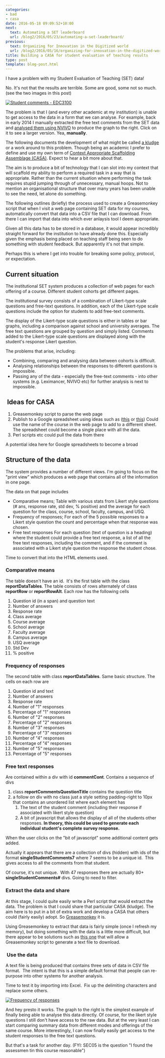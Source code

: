 ```yaml
---
categories:
- bad
- casa
date: 2016-05-18 09:09:52+10:00
next:
  text: Automating a SET leaderboard
  url: /blog2/2016/05/23/automating-a-set-leaderboard/
previous:
  text: Organizing for Innovation in the Digitized world
  url: /blog2/2016/05/16/organizing-for-innovation-in-the-digitized-world/
title: Building a CASA for student evaluation of teaching results
type: post
template: blog-post.html
---
```

I have a problem with my Student Evaluation of Teaching (SET) data!

No. It's not that the results are terrible. Some are good, some not so much. (see the two images in this post)

[![Student comments - EDC3100](images/11955601644_11983dc7c0_n.jpg)](https://www.flickr.com/photos/david_jones/11955601644/in/album-72157629278697801/ "Student comments - EDC3100")

The problem is that I (and every other academic at my institution) is unable to get access to the data in a form that we can analyse. For example, back in early 2014 I manually extracted the free text comments from the SET data and [analysed them using NVIVO](/blog2/2014/01/15/analysing-some-course-evaluation-comments/) to produce the graph to the right. Click on it to see a larger version. Yea, **manually**.

The following documents the development of what might be called [a kludge](https://en.wikipedia.org/wiki/Kludge) or a work around to this problem. Though being an academic I prefer to define and use my own term of [Context Appropriate Scaffolding Assemblage (CASA)](/blog2/2015/10/01/university-e-learning-removing-the-context-and-adding-the-sediment/#casa). Expect to hear a bit more about that.

The aim is to produce a bit of technology that I can slot into my context that will scaffold my ability to perform a required task in a way that is appropriate. Rather than the current situation where performing the task requires stupid jumping through of unnecessary, manual hoops. Not to mention an organisational structure that over many years has been unable to see the need, let alone do something.

The following outlines (briefly) the process used to create a Greasemonkey script that when I visit a web page containing SET data for my courses, automatically convert that data into a CSV file that I can download. From there I can import that data into which ever anlaysis tool I deem appropriate.

Given all this data has to be stored in a database, it would appear incredibly straight forward for the institution to have already done this. Especially given the emphasis being placed on teaching staff being seen to do something with student feedback. But apparently it's not that simple.

Perhaps this is where I get into trouble for breaking some policy, protocol, or expectation.

## Current situation

The institutional SET system produces a collection of web pages for each offering of a course. Different student cohorts get different pages.

The institutional survey consists of a combination of Likert-type scale questions and free-text questions. In addition, each of the Likert-type scale questions include the option for students to add free-text comments.

The display of the Likert-type scale questions is either in tables or bar graphs, including a comparison against school and university averages. The free text questions are grouped by question and simply listed. Comments added to the Likert-type scale questions are displayed along with the student's response Likert question.

The problems that arise, including:

- Combining, comparing and analysing data between cohorts is difficult.
- Analysing relationships between the responses to different questions is impossible.
- Passing any of the data - especially the free-text comments - into other systems (e.g. Leximancer, NVIVO etc) for further analysis is next to impossible.

##  Ideas for CASA

1. Greasemonkey script to parse the web page
2. Publish to a Google spreadsheet using ideas such as ([this](https://mashe.hawksey.info/2014/07/google-sheets-as-a-database-insert-with-apps-script-using-postget-methods-with-ajax-example/) or [this](http://blog.nparashuram.com/2009/08/screen-scraping-with-javascript-firebug.html)) Could use the name of the course in the web page to add to a different sheet. The spreadsheet could become a single place with all the data.
3. Perl scripts etc could pull the data from there

A potential idea here for Google spreadsheets to become a broad

## Structure of the data

The system provides a number of different views. I'm going to focus on the "print view" which produces a web page that contains all of the information in one page.

The data on that page includes

- Comparative means; Table with various stats from Likert style questions (# ans, response rate, std dev, % positive) and the average for each question for the class, course, school, faculty, campus, and USQ.
- Frequency of responses; For each of the 5 possible responses to a Likert style question the count and percentage when that response was chosen.
- Free text responses For each question (text of question is a heading) where the student could provide a free text response, a list of all the free text responses, including the comment, and if the comment is associated with a Likert style question the response the student chose.

Time to convert that into the HTML elements used.

### Comparative means

The table doesn't have an id.  It's the first table with the class **reportDataTables**. The table consists of rows alternately of class **reportRow** or **reportRowAlt**. Each row has the following cells

1. Question id (in a span) and question text
2. Number of answers
3. Response rate
4. Class average
5. Course average
6. School average
7. Faculty average
8. Campus average
9. USQ average
10. Std Dev
11. % positive

### Frequency of responses

The second table with class **reportDataTables**. Same basic structure. The cells on each row are

1. Question id and text
2. Number of answers
3. Response rate
4. Number of "1" responses
5. Percentage of "1" responses
6. Number of "2" responses
7. Percentage of "2" responses
8. Number of "3" responses
9. Percentage of "3" responses
10. Number of "4" responses
11. Percentage of "4" responses
12. Number of "5" responses
13. Percentage of "5" responses

### Free text responses

Are contained within a div with id **commentCont**. Contains a sequence of divs

1. class **reportCommentsQuestionTitle** contains the question title
2. a follow on div with no class just a style setting padding-right to 10px that contains an unordered list where each element has
    1. The text of the student comment (including their response if associated with likert style question)
    2. A bit of javascript that allows the display of all of the students other responses. **In theory, this could be used to generate each individual student's complete survey response.**

When the user clicks on the "bit of javascript" some additional content gets added.

Actually it appears that there are a collection of divs (hidden) with ids of the format **singleStudentComments7** where 7 seems to be a unique id.  This gives access to all the comments from that student.

Of course, it's not unique.  With 47 responses there are actually 80+ **singleStudentComments#** divs. Going to need to filter.

### Extract the data and share

At this stage, I could quite easily write a Perl script that would extract the data. The problem is that I could share that particular CASA (kludge). The aim here is to put in a bit of extra work and develop a CASA that others could (fairly easily) adopt. So [Greasemonkey](http://www.greasespot.net/) it is.

Using Greasemonkey to extract that data is fairly simple (once I refresh my memory), but doing something with the data is a little more difficult, but there appear to be solutions such as [this one](https://github.com/eligrey/FileSaver.js/) that will allow a Greasemonkey script to generate a text file to download.

###  Use the data

A text file is being produced that contains three sets of data in CSV file format.  The intent is that this is a simple default format that people can re-purpose into other systems for another analysis.

Time to test it by importing into Excel.  Fix up the delimiting characters and replace some others.

[![Frequency of responses](images/27081296095_e0ff5aace1_n.jpg)](https://www.flickr.com/photos/david_jones/27081296095/in/dateposted-public/ "Frequency of responses")

And hey presto it works. The graph to the right is the simplest example of finally being able to analyse this data directly. Of course, for the likert style questions I still don't have access to the raw data. But at the very least I can start comparing summary data from different modes and offerings of the same course. More interestingly, I can now finally easily get access to the student responses to the free text questions.

But that's a task for another day. (FYI: SEC05 is the question "I found the assessmen tin this course reasonable")